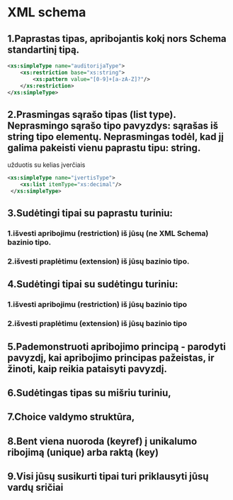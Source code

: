 # XML schema

## 1.Paprastas tipas, apribojantis kokį nors Schema standartinį tipą.

```xml
<xs:simpleType name="auditorijaType">
    <xs:restriction base="xs:string">
        <xs:pattern value="[0-9]+[a-zA-Z]?"/>
    </xs:restriction>   
</xs:simpleType>
```

## 2.Prasmingas sąrašo tipas (list type). Neprasmingo sąrašo tipo pavyzdys: sąrašas iš string tipo elementų. Neprasmingas todėl, kad jį galima pakeisti vienu paprastu tipu: string.

užduotis su kelias įverčiais

```xml
<xs:simpleType name="įvertisType">
    <xs:list itemType="xs:decimal"/>
 </xs:simpleType>
```

## 3.Sudėtingi tipai su paprastu turiniu:

### 1.išvesti apribojimu (restriction) iš jūsų (ne XML Schema) bazinio tipo.

### 2.išvesti praplėtimu (extension) iš jūsų bazinio tipo.

## 4.Sudėtingi tipai su sudėtingu turiniu:

### 1.išvesti apribojimu (restriction) iš jūsų bazinio tipo

### 2.išvesti praplėtimu (extension) iš jūsų bazinio tipo

## 5.Pademonstruoti apribojimo principą - parodyti pavyzdį, kai apribojimo principas pažeistas, ir žinoti, kaip reikia pataisyti pavyzdį.

## 6.Sudėtingas tipas su mišriu turiniu,

## 7.Choice valdymo struktūra,

## 8.Bent viena nuoroda (keyref) į unikalumo ribojimą (unique) arba raktą (key)

## 9.Visi jūsų susikurti tipai turi priklausyti jūsų vardų sričiai

